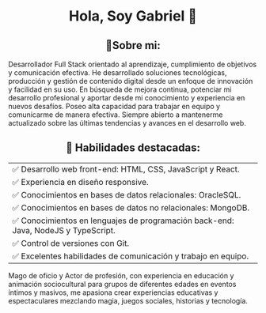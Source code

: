 
<h1 align="center"> Hola, Soy Gabriel 👋</h1>

<h2 align="center"> 🌱Sobre mi: </h2>
Desarrollador Full Stack orientado al aprendizaje, cumplimiento de objetivos y comunicación efectiva.  He desarrollado soluciones tecnológicas, producción y gestión de contenido digital desde un enfoque de innovación y facilidad en su uso.
En búsqueda de mejora continua, potenciar mi desarrollo profesional y aportar desde mi conocimiento y experiencia en nuevos desafíos.
Poseo alta capacidad para trabajar en equipo y comunicarme de manera efectiva. Siempre abierto a mantenerme actualizado sobre las últimas tendencias y avances en el desarrollo web.


<h2 align="center"> 🔧 Habilidades destacadas: </h2>
<table>
  <tr>
    <td>✅ Desarrollo web front-end: HTML, CSS, JavaScript y React.</td>    
  </tr>
  <tr>
    <td>✅ Experiencia en diseño responsive.</td>
  </tr>
  <tr>
    <td>✅ Conocimientos en bases de datos relacionales: OracleSQL.</td>         
  </tr>
  <tr>
    <td>✅ Conocimientos en bases de datos no relacionales: MongoDB.</td>     
  <tr>
    <td>✅ Conocimientos en lenguajes de programación back-end: Java, NodeJS y TypeScript.</td>
  </tr>
  <tr>
    <td>✅ Control de versiones con Git.</td>    
  </tr>
  <tr>
    <td>✅ Excelentes habilidades de comunicación y trabajo en equipo.</td>
  </tr>
</table>





Mago de oficio y Actor de profesión, con experiencia en educación y animación sociocultural para grupos de diferentes edades en eventos íntimos y masivos, me apasiona crear experiencias educativas y espectaculares mezclando magia, juegos sociales, historias y tecnología.
